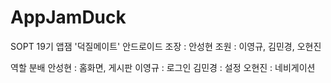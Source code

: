 # AppJamDuck
SOPT 19기 앱잼 '덕질메이트' 안드로이드 
조장 : 안성현
조원 : 이영규, 김민경, 오현진


역할 분배
안성현 : 홈화면, 게시판
이영규 : 로그인
김민경 : 설정
오현진 : 네비게이션
